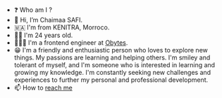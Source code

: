 - ❓ Who am I ?
- 👋 Hi, I’m Chaimaa SAFI.
- 🇲🇦 I'm from KENITRA, Morroco.
- 👧🏻 I'm 24 years old.
- 👩🏻‍💻 I'm a frontend engineer at [Obytes](https://www.obytes.com/). 
- 😁 I'm a friendly and enthusiastic person who loves to explore new things. My passions are learning and helping others. I'm smiley and tolerant of myself, and I'm someone who is interested in learning and growing my knowledge. I'm constantly seeking new challenges and experiences to further my personal and professional development.
- 📫 How to [reach me](https://www.chaimaasafi.com/)

